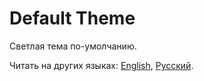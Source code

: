 # Default Theme

Светлая тема по-умолчанию.

Читать на других языках: [English](README.md), [Русский](README.ru.md).
